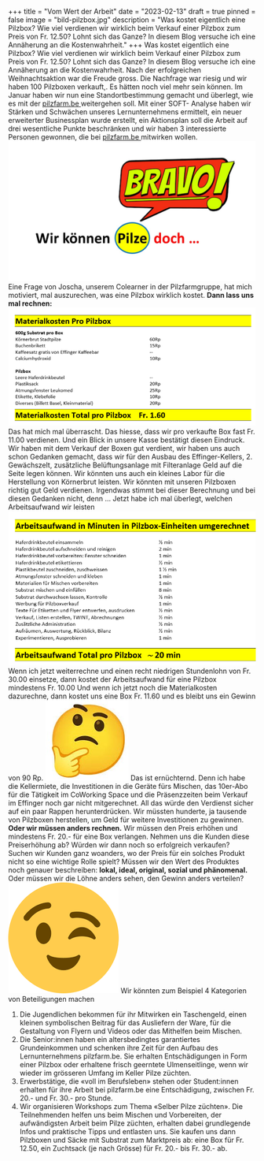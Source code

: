 +++
title = "Vom Wert der Arbeit"
date = "2023-02-13"
draft = true
pinned = false
image = "bild-pilzbox.jpg"
description = "Was kostet eigentlich eine Pilzbox? Wie viel verdienen wir wirklich beim Verkauf einer Pilzbox zum Preis von Fr. 12.50? Lohnt sich das Ganze? In diesem Blog versuche ich eine Annäherung an die Kostenwahrheit."
+++
Was kostet eigentlich eine Pilzbox? Wie viel verdienen wir wirklich beim Verkauf einer Pilzbox zum Preis von Fr. 12.50? Lohnt sich das Ganze? In diesem Blog versuche ich eine Annäherung an die Kostenwahrheit.
Nach der erfolgreichen Weihnachtsaktion war die Freude gross. Die Nachfrage war riesig und wir haben 100 Pilzboxen verkauft,. Es hätten noch viel mehr sein können. Im Januar haben wir nun eine Standortbestimmung gemacht und überlegt, wie es mit der [](https://www.pilzfarm.be/)[pilzfarm.be ](https://www.pilzfarm.be/)weitergehen soll. Mit einer SOFT- Analyse haben wir Stärken und Schwächen unseres Lernunternehmens ermittelt, ein neuer erweiterter Businessplan wurde erstellt, ein Aktionsplan soll die Arbeit auf drei wesentliche Punkte beschränken und wir haben 3 interessierte Personen gewonnen, die bei [pilzfarm.be ](https://www.pilzfarm.be/) mitwirken wollen.
![](59.1.jpg)
Eine Frage von Joscha, unserem Colearner in der Pilzfarmgruppe, hat mich motiviert, mal auszurechen, was eine Pilzbox wirklich kostet.
**Dann lass uns mal rechnen:**
![](bild-materialkosten.png "Kosten zur Herstellung einer Pilzbox (gerundete Berechnungen), wenn wir 100 Pilzboxen auf einmal herstellen und jede Box mit 600g Substrat füllen.")
Das hat mich mal überrascht. Das hiesse, dass wir pro verkaufte Box fast Fr. 11.00 verdienen. Und ein Blick in unsere Kasse bestätigt diesen Eindruck. Wir haben mit dem Verkauf der Boxen gut verdient, wir haben uns auch schon Gedanken gemacht, dass wir für den Ausbau des Effinger-Kellers, 2. Gewächszelt, zusätzliche Belüftungsanlage mit Filteranlage Geld auf die Seite legen können. Wir könnten uns auch ein kleines Labor für die Herstellung von Körnerbrut leisten. Wir könnten mit unseren Pilzboxen richtig gut Geld verdienen.
Irgendwas stimmt bei dieser Berechnung und bei diesen Gedanken nicht, denn …
Jetzt habe ich mal überlegt, welchen Arbeitsaufwand wir leisten
![](bild-arbeitsaufwand.png)
Wenn ich jetzt weiterrechne und einen recht niedrigen Stundenlohn von Fr. 30.00 einsetze, dann kostet der Arbeitsaufwand für eine Pilzbox mindestens Fr. 10.00
Und wenn ich jetzt noch die Materialkosten dazurechne, dann kostet uns eine Box Fr. 11.60 und es bleibt uns ein Gewinn von 90 Rp.
![](enttauscht.jpg)
Das ist ernüchternd. Denn ich habe die Kellermiete, die Investitionen in die Geräte fürs Mischen, das 10er-Abo für die Tätigkeit im CoWorking Space und die Präsenzzeiten beim Verkauf im Effinger noch gar nicht mitgerechnet. All das würde den Verdienst sicher auf ein paar Rappen herunterdrücken.
Wir müssten hunderte, ja tausende von Pilzboxen herstellen, um Geld für weitere Investitionen zu gewinnen. 
**Oder wir müssen anders rechnen.**
Wir müssen den Preis erhöhen und mindestens Fr. 20.- für eine Box verlangen. Nehmen uns die Kunden diese Preiserhöhung ab? Würden wir dann noch so erfolgreich verkaufen? Suchen wir Kunden ganz woanders, wo der Preis für ein solches Produkt nicht so eine wichtige Rolle spielt? 
Müssen wir den Wert des Produktes noch genauer beschreiben: **lokal, ideal, original, sozial und phänomenal.**
Oder müssen wir die Löhne anders sehen, den Gewinn anders verteilen?
![](zwinkerndes-auge.png)
Wir könnten zum Beispiel 4 Kategorien von Beteiligungen machen

1. Die Jugendlichen bekommen für ihr Mitwirken ein Taschengeld, einen kleinen symbolischen Beitrag für das Ausliefern der Ware, für die Gestaltung von Flyern und Videos oder das Mithelfen beim Mischen.
2. Die Senior:innen haben ein altersbedingtes garantiertes Grundeinkommen und schenken ihre Zeit für den Aufbau des Lernunternehmens pilzfarm.be. Sie erhalten Entschädigungen in Form einer Pilzbox oder erhaltene frisch geerntete Ulmenseitlinge, wenn wir wieder im grösseren Umfang im Keller Pilze züchten.
3. Erwerbstätige, die «voll im Berufsleben» stehen oder Student:innen erhalten für ihre Arbeit bei pilzfarm.be eine Entschädigung, zwischen Fr. 20.- und Fr. 30.- pro Stunde.
4. Wir organisieren Workshops zum Thema «Selber Pilze züchten». Die Teilnehmenden helfen uns beim Mischen und Vorbereiten, der aufwändigsten Arbeit beim Pilze züchten, erhalten dabei grundlegende Infos und praktische Tipps und entlasten uns. Sie kaufen uns dann Pilzboxen und Säcke mit Substrat zum Marktpreis ab: eine Box für Fr. 12.50, ein Zuchtsack (je nach Grösse) für Fr. 20.- bis Fr. 30.- ab.